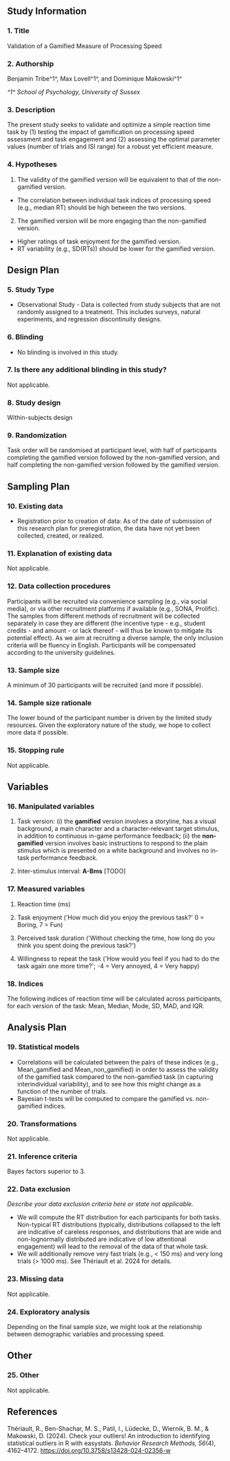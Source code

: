 ## Study Information

### 1.	Title

Validation of a Gamified Measure of Processing Speed

### 2.	Authorship

<!--
List authors and affiliations as applicable. Placing a number or letter in upward arrows, (e.g. ^2^) creates a superscript
-->

Benjamin Tribe^1^, Max Lovell^1^, and Dominique Makowski^1^

*^1^ School of Psychology, University of Sussex*

### 3. Description

<!--
Please give a brief description of your study, including some background, the purpose of the of the study, or broad research questions.

Example: Though there is strong evidence to suggest that sugar affects taste preferences, the effect has never been demonstrated in brownies. Therefore, we will measure taste preference for four different levels of sugar concentration in a standard brownie recipe to determine if the effect exists in this pastry.

More info: The description should be no longer than the length of an abstract. It can give some context for the proposed study, but great detail is not needed here for your preregistration.
-->


The present study seeks to validate and optimize a simple reaction time task by (1) testing the impact of gamification on processing speed assessment and task engagement and (2) assessing the optimal parameter values (number of trials and ISI range) for a robust yet efficient measure.

### 4.	Hypotheses

<!--
List specific, concise, and testable hypotheses. Please state if the hypotheses are directional or non-directional. If directional, state the direction. A predicted effect is also appropriate here. If a specific interaction or moderation is important to your research, you can list that as a separate hypothesis.
-->

1. The validity of the gamified version will be equivalent to that of the non-gamified version.
  - The correlation between individual task indices of processing speed (e.g., median RT) should be high between the two versions.
2. The gamified version will be more engaging than the non-gamified version.
  - Higher ratings of task enjoyment for the gamified version.
  - RT variability (e.g., SD(RTs)) should be lower for the gamified version.

## Design Plan

### 5.	Study Type

- Observational Study - Data is collected from study subjects that are not randomly assigned to a treatment. This includes surveys, natural experiments, and regression discontinuity designs.

### 6.	Blinding

- No blinding is involved in this study.

### 7.	Is there any additional blinding in this study?

Not applicable.

### 8.	Study design

<!--
Describe your study design. Examples include two-group, factorial, randomized block, and repeated measures. Is it a between (unpaired), within-subject (paired), or mixed design? Describe any counterbalancing required. Typical study designs for observation studies include cohort, cross sectional, and case-control studies.

Example: We have a between subjects design with 1 factor (sugar by mass) with 4 levels.

More info: This question has a variety of possible answers. The key is for a researcher to be as detailed as is necessary given the specifics of their design. Be careful to determine if every parameter has been specified in the description of the study design. There may be some overlap between this question and the following questions. That is OK, as long as sufficient detail is given in one of the areas to provide all of the requested information. For example, if the study design describes a complete factorial, 2 X 3 design and the treatments and levels are specified previously, you do not have to repeat that information.
-->

Within-subjects design


### 9.	Randomization

<!--
If you are doing a randomized study, how will you randomize, and at what level?

Example: We will use block randomization, where each participant will be randomly assigned to one of the four equally sized, predetermined blocks. The random number list used to create these four blocks will be created using the web applications available at http://random.org.

More info: Typical randomization techniques include: simple, block, stratified, and adaptive covariate randomization. If randomization is required for the study, the method should be specified here, not simply the source of random numbers.
-->

Task order will be randomised at participant level, with half of participants completing the gamified version followed by the non-gamified version, and half completing the non-gamified version followed by the gamified version.

## Sampling Plan

### 10. Existing data

- Registration prior to creation of data: As of the date of submission of this research plan for preregistration, the data have not yet been collected, created, or realized.

### 11.	Explanation of existing data

Not applicable.

### 12.	Data collection procedures

<!--
Please describe the process by which you will collect your data. This should include:
- the population from which you obtain subjects,
- recruitment efforts,
- payment for participation,
- how subjects will be selected for eligibility from the initial pool (e.g. inclusion and exclusion rules),
- and your study timeline.

Example: Participants will be recruited through advertisements at local pastry shops. Participants will be paid $10 for agreeing to participate (raised to $30 if our sample size is not reached within 15 days of beginning recruitment). Participants must be at least 18 years old and be able to eat the ingredients of the pastries.

More information: The answer to this question requires a specific set of instructions so that another person could repeat the data collection procedures and recreate the study population. Alternatively, if the study population would be unable to be reproduced because it relies on a specific set of circumstances unlikely to be recreated (e.g., a community of people from a specific time and location), the criteria and methods for creating the group and the rationale for this unique set of subjects should be clear.
-->

Participants will be recruited via convenience sampling (e.g., via social media), or via other recruitment platforms if available (e.g., SONA, Prolific). The samples from different methods of recruitment will be collected separately in case they are different (the incentive type - e.g., student credits - and amount - or lack thereof - will thus be known to mitigate its potential effect). As we aim at recruiting a diverse sample, the only inclusion criteria will be fluency in English. Participants will be compensated according to the university guidelines.


### 13.	Sample size

<!--
Describe the sample size of your study.
- How many units will be analyzed in the study?
- This could be the number of people, birds, classrooms, plots, interactions, or countries included.
- If the units are not individuals, then describe the size requirements for each unit.
- If you are using a clustered or multilevel design, how many units are you collecting at each level of the analysis?

Example: Our target sample size is 280 participants. We will attempt to recruit up to 320, assuming that not all will complete the total task.

More information: For some studies, this will simply be the number of samples or the number of clusters. For others, this could be an expected range, minimum, or maximum number.
-->

A minimum of 30 participants will be recruited (and more if possible).


### 14. Sample size rationale

<!--
This could include a power analysis or an arbitrary constraint such as time, money, or personnel.

Example: We used the software program G*Power to conduct a power analysis. Our goal was to obtain .95 power to detect a medium effect size of .25 at the standard .05 alpha error probability.

More information: This gives you an opportunity to specifically state how the sample size will be determined. A wide range of possible answers is acceptable; remember that transparency is more important than principled justifications. If you state any reason for a sample size upfront, it is better than stating no reason and leaving the reader to “fill in the blanks.” Acceptable rationales include: a power analysis, an arbitrary number of subjects, or a number based on time or monetary constraints.
-->

The lower bound of the participant number is driven by the limited study resources. Given the exploratory nature of the study, we hope to collect more data if possible.


### 15. Stopping rule

<!--
If your data collection procedures do not give you full control over your exact sample size, specify how you will decide when to terminate your data collection.

Example: We will post participant sign-up slots by week on the preceding Friday night, with 20 spots posted per week. We will post 20 new slots each week if, on that Friday night, we are below 320 participants.

More information: You may specify a stopping rule based on p-values only in the specific case of sequential analyses with pre-specified checkpoints, alphas levels, and stopping rules. Unacceptable rationales include stopping based on p-values if checkpoints and stopping rules are not specified. If you have control over your sample size, then including a stopping rule is not necessary, though it must be clear in this question or a previous question how an exact sample size is attained.
-->

Not applicable.

## Variables

### 16. Manipulated variables

<!--
Describe all variables you plan to manipulate and the levels or treatment arms of each variable. This is not applicable to any observational study.

Example: We manipulated the percentage of sugar by mass added to brownies. The four levels of this categorical variable are: 15%, 20%, 25%, or 40% cane sugar by mass.

More information: For any experimental manipulation, you should give a precise definition of each manipulated variable. This must include a precise description of the levels at which each variable will be set, or a specific definition for each categorical treatment. For example, “loud or quiet,” should instead give either a precise decibel level or a means of recreating each level. 'Presence/absence' or 'positive/negative' is an acceptable description if the variable is precisely described.
-->

1. Task version: (i) the **gamified** version involves a storyline, has a visual background, a main character and a character-relevant target stimulus, in addition to continuous in-game performance feedback; (ii) the **non-gamified** version involves basic instructions to respond to the plain stimulus which is presented on a white background and involves no in-task performance feedback.

2. Inter-stimulus interval: **A-Bms** [TODO]

### 17. Measured variables

<!--
Describe each variable that you will measure. This will include outcome measures, as well as any predictors or covariates that you will measure. You do not need to include any variables that you plan on collecting if they are not going to be included in the confirmatory analyses of this study.

Example: The single outcome variable will be the perceived tastiness of the single brownie each participant will eat. We will measure this by asking participants ‘How much did you enjoy eating the brownie’ (on a scale of 1-7, 1 being ‘not at all’, 7 being ‘a great deal’) and ‘How good did the brownie taste’ (on a scale of 1-7, 1 being ‘very bad’, 7 being ‘very good’).

More information: Observational studies and meta-analyses will include only measured variables. As with the previous questions, the answers here must be precise. For example, 'intelligence,' 'accuracy,' 'aggression,' and 'color' are too vague. Acceptable alternatives could be 'IQ as measured by Wechsler Adult Intelligence Scale' 'percent correct,' 'number of threat displays,' and 'percent reflectance at 400 nm.'
-->

1. Reaction time (ms)

2. Task enjoyment ('How much did you enjoy the previous task?' 0 = Boring, 7 = Fun)

3. Perceived task duration ('Without checking the time, how long do you think you spent doing the previous task?')

4. Willingness to repeat the task ('How would you feel if you had to do the task again one more time?'; -4 = Very annoyed, 4 = Very happy)

### 18. Indices

<!--
If any measurements are  going to be combined into an index (or even a mean), what measures will you use and how will they be combined?

Include either a formula or a precise description of your method. If your are using a more complicated statistical method to combine measures (e.g. a factor analysis), you can note that here but describe the exact method in the analysis plan section.

Example: We will take the mean of the two questions above to create a single measure of ‘brownie enjoyment.’

More information: If you are using multiple pieces of data to construct a single variable, how will this occur? Both the data that are included and the formula or weights for each measure must be specified. Standard summary statistics, such as “means” do not require a formula, though more complicated indices require either the exact formula or, if it is an established index in the field, the index must be unambiguously defined. For example, “biodiversity index” is too broad, whereas “Shannon’s biodiversity index” is appropriate.
-->

The following indices of reaction time will be calculated across participants, for each version of the task: Mean, Median, Mode, SD, MAD, and IQR.

## Analysis Plan

<!--
You may describe one or more confirmatory analysis in this preregistration. Please remember that all analyses specified below must be reported in the final article, and any additional analyses must be noted as exploratory or hypothesis generating.

A confirmatory analysis plan must state up front which variables are predictors (independent) and which are the outcomes (dependent), otherwise it is an exploratory analysis. You are allowed to describe any exploratory work here, but a clear confirmatory analysis is required.
-->

### 19. Statistical models

<!--
What statistical model will you use to test each hypothesis? Please include the type of model (e.g. ANOVA, multiple regression, SEM, etc) and the specification of the model (this includes each variable that will be included as predictors, outcomes, or covariates). Please specify any interactions, subgroup analyses, pairwise or complex contrasts, or follow-up tests from omnibus tests. If you plan on using any positive controls, negative controls, or manipulation checks you may mention that here. Remember that any test not included here must be noted as an exploratory test in your final article.

Example:  We will use a one-way between subjects ANOVA to analyze our results. The manipulated, categorical independent variable is 'sugar' whereas the dependent variable is our taste index.

More information: This is perhaps the most important and most complicated question within the preregistration. As with all of the other questions, the key is to provide a specific recipe for analyzing the collected data. Ask yourself: is enough detail provided to run the same analysis again with the information provided by the user? Be aware for instances where the statistical models appear specific, but actually leave openings for the precise test. See the following examples:

If someone specifies a 2x3 ANOVA with both factors within subjects, there is still flexibility with the various types of ANOVAs that could be run. Either a repeated measures ANOVA (RMANOVA) or a multivariate ANOVA (MANOVA) could be used for that design, which are two different tests.
If you are going to perform a sequential analysis and check after 50, 100, and 150 samples, you must also specify the p-values you’ll test against at those three points.
-->

- Correlations will be calculated between the pairs of these indices (e.g., Mean_gamified and Mean_non_gamified) in order to assess the validity of the gamified task compared to the non-gamified task (in capturing interindividual variability), and to see how this might change as a function of the number of trials.
- Bayesian t-tests will be computed to compare the gamified vs. non-gamified indices.

### 20. Transformations

<!--
If you plan on transforming, centering, recoding the data, or will require a coding scheme for categorical variables, please describe that process.

Example: The “Effect of sugar on brownie tastiness” does not require any additional transformations. However, if it were using a regression analysis and each level of sweet had been categorically described (e.g. not sweet, somewhat sweet, sweet, and very sweet), ‘sweet’ could be dummy coded with ‘not sweet’ as the reference category.

More information: If any categorical predictors are included in a regression, indicate how those variables will be coded (e.g. dummy coding, summation coding, etc.) and what the reference category will be.
-->

Not applicable.

### 21. Inference criteria

<!--
What criteria will you use to make inferences? Please describe the information you'll use (e.g. p-values, bayes factors, specific model fit indices), as well as cut-off criterion, where appropriate. Will you be using one or two tailed tests for each of your analyses? If you are comparing multiple conditions or testing multiple hypotheses, will you account for this?

Example: We will use the standard p<.05 criteria for determining if the ANOVA and the post hoc test suggest that the results are significantly different from those expected if the null hypothesis were correct. The post-hoc Tukey-Kramer test adjusts for multiple comparisons.

More information: P-values, confidence intervals, and effect sizes are standard means for making an inference, and any level is acceptable, though some criteria must be specified in this or previous fields. Bayesian analyses should specify a Bayes factor or a credible interval. If you are selecting models, then how will you determine the relative quality of each? In regards to multiple comparisons, this is a question with few “wrong” answers. In other words, transparency is more important than any specific method of controlling the false discovery rate or false error rate. One may state an intention to report all tests conducted or one may conduct a specific correction procedure; either strategy is acceptable.
-->

Bayes factors superior to 3.

### 22. Data exclusion

<!--
How will you determine what data or samples, if any, to exclude from your analyses? How will outliers be handled? Will you use any awareness check?

Example: No checks will be performed to determine eligibility for inclusion besides verification that each subject answered each of the three tastiness indices. Outliers will be included in the analysis.

More information: Any rule for excluding a particular set of data is acceptable. One may describe rules for excluding a participant or for identifying outlier data.
-->

*Describe your data exclusion criteria here or state not applicable.*

- We will compute the RT distribution for each participants for both tasks. Non-typical RT distributions (typically, distributions collapsed to the left are indicative of careless responses, and distributions that are wide and non-lognormally distributed are indicative of low attentional engagement) will lead to the removal of the data of that whole task.
- We will additionally remove very fast trials (e.g., < 150 ms) and very long trials (> 1000 ms). See Thériault et al. 2024 for details.

### 23. Missing data

<!--
How will you deal with incomplete or missing data?

Example: If a subject does not complete any of the three indices of tastiness, that subject will not be included in the analysis.

More information: Any relevant explanation is acceptable. As a final reminder, remember that the final analysis must follow the specified plan, and deviations must be either strongly justified or included as a separate, exploratory analysis.
-->

Not applicable.

### 24. Exploratory analysis

<!--
If you plan to explore your data set to look for unexpected differences or relationships, you may describe those tests here. An exploratory test is any test where a prediction is not made up front, or there are multiple possible tests that you are going to use. A statistically significant finding in an exploratory test is a great way to form a new confirmatory hypothesis, which could be registered at a later time.

Example: We expect that certain demographic traits may be related to taste preferences. Therefore, we will look for relationships between demographic variables (age, gender, income, and marital status) and the primary outcome measures of taste preferences.
-->

Depending on the final sample size, we might look at the relationship between demographic variables and processing speed.

## Other

### 25. Other

<!--
If there is any additional information that you feel needs to be included in your preregistration, please enter it here. Literature cited, disclosures of any related work such as replications or work that uses the same data, or other context that will be helpful for future readers would be appropriate here.
-->

Not applicable.

## References

Thériault, R., Ben-Shachar, M. S., Patil, I., Lüdecke, D., Wiernik, B. M., & Makowski, D. (2024). Check your outliers! An introduction to identifying statistical outliers in R with easystats. *Behavior Research Methods, 56*(4), 4162–4172. https://doi.org/10.3758/s13428-024-02356-w

